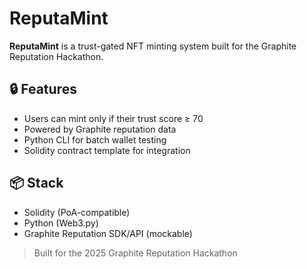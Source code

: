 # ReputaMint

**ReputaMint** is a trust-gated NFT minting system built for the Graphite Reputation Hackathon.

## 🔒 Features
- Users can mint only if their trust score ≥ 70
- Powered by Graphite reputation data
- Python CLI for batch wallet testing
- Solidity contract template for integration

## 📦 Stack
- Solidity (PoA-compatible)
- Python (Web3.py)
- Graphite Reputation SDK/API (mockable)

> Built for the 2025 Graphite Reputation Hackathon